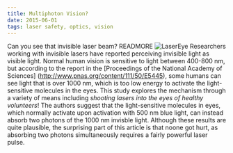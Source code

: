 ```yaml
---
title: Multiphoton Vision? 
date: 2015-06-01
tags: laser safety, optics, vision
---
```


Can you see that invisible laser beam?
READMORE
![LaserEye](../../../images/blog5.jpg)
Researchers working with invisible lasers have reported perceiving invisible light as visible light. Normal human vision is sensitive to light between 400-800 nm, but according to the report in the [Proceedings of the National Academy of Sciences] (http://www.pnas.org/content/111/50/E5445), some humans can see light that is over 1000 nm, which is too low energy to activate the light-sensitive molecules in the eyes. This study explores the mechanism through a variety of means including *shooting lasers into the eyes of healthy volunteers*! The authors suggest that the light-sensitive molecules in eyes, which normally activate upon activation with 500 nm blue light, can instead absorb two photons of the 1000 nm invisble light. Although these results are quite plausible, the surprising part of this article is that noone got hurt, as absorbing two photons simultaneously requires a fairly powerful laser pulse.

